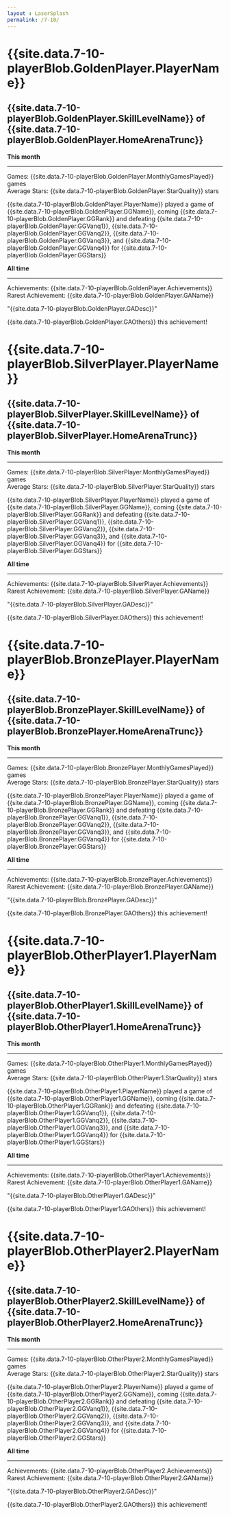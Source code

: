 ```yaml
---
layout : LaserSplash
permalink: /7-10/
---
```


 
<div class = "LaserCardWrapperGold col-lg-12 LaserCardWrapper">
    <div class = "row container-fluid">
        <div class = "LaserCardNames col-sm-3">
            <h1> {{site.data.7-10-playerBlob.GoldenPlayer.PlayerName}} </h1> 
        </div>
        <div class = "LaserCardNames col-sm-9"> <h2> {{site.data.7-10-playerBlob.GoldenPlayer.SkillLevelName}} of 
            {{site.data.7-10-playerBlob.GoldenPlayer.HomeArenaTrunc}} </h2> 
        </div>
    </div>
    <div class = "row container-fluid">
        <div class = "LaserCardBlock col-sm-6" >
            <b>This month</b> <hr/> 
            Games: {{site.data.7-10-playerBlob.GoldenPlayer.MonthlyGamesPlayed}} games <br/>
            Average Stars: {{site.data.7-10-playerBlob.GoldenPlayer.StarQuality}} stars <br/><p>
            {{site.data.7-10-playerBlob.GoldenPlayer.PlayerName}} played a game of {{site.data.7-10-playerBlob.GoldenPlayer.GGName}}, coming {{site.data.7-10-playerBlob.GoldenPlayer.GGRank}} and defeating {{site.data.7-10-playerBlob.GoldenPlayer.GGVanq1}}, {{site.data.7-10-playerBlob.GoldenPlayer.GGVanq2}}, {{site.data.7-10-playerBlob.GoldenPlayer.GGVanq3}}, and {{site.data.7-10-playerBlob.GoldenPlayer.GGVanq4}} for {{site.data.7-10-playerBlob.GoldenPlayer.GGStars}} <br/></p>
        </div>
        <div class = "LaserCardBlock col-sm-6" >
            <b>All time</b> <hr/>
            Achievements: {{site.data.7-10-playerBlob.GoldenPlayer.Achievements}} <br/>
            Rarest Achievement: {{site.data.7-10-playerBlob.GoldenPlayer.GAName}} <p>
            "{{site.data.7-10-playerBlob.GoldenPlayer.GADesc}}"  </p><p>
            {{site.data.7-10-playerBlob.GoldenPlayer.GAOthers}} this achievement!  </p>
        </div>
    </div>
</div>

<div class = "LaserCardWrapperSilver col-lg-12 LaserCardWrapper">
    <div class = "row container-fluid">
        <div class = "LaserCardNames col-sm-3"><h1> {{site.data.7-10-playerBlob.SilverPlayer.PlayerName}} </h1> </div>
        <div class = "LaserCardNames col-sm-9"> <h2> {{site.data.7-10-playerBlob.SilverPlayer.SkillLevelName}} of 
            {{site.data.7-10-playerBlob.SilverPlayer.HomeArenaTrunc}} </h2> 
        </div>
    </div>
    <div class = "row container-fluid">
        <div class = "LaserCardBlock col-sm-6" >
            <b>This month</b> <hr/> 
            Games: {{site.data.7-10-playerBlob.SilverPlayer.MonthlyGamesPlayed}} games <br/>
            Average Stars: {{site.data.7-10-playerBlob.SilverPlayer.StarQuality}} stars <br/><p>
            {{site.data.7-10-playerBlob.SilverPlayer.PlayerName}} played a game of {{site.data.7-10-playerBlob.SilverPlayer.GGName}}, coming {{site.data.7-10-playerBlob.SilverPlayer.GGRank}} and defeating {{site.data.7-10-playerBlob.SilverPlayer.GGVanq1}}, {{site.data.7-10-playerBlob.SilverPlayer.GGVanq2}}, {{site.data.7-10-playerBlob.SilverPlayer.GGVanq3}}, and {{site.data.7-10-playerBlob.SilverPlayer.GGVanq4}} for {{site.data.7-10-playerBlob.SilverPlayer.GGStars}} <br/></p>
        </div> 
        <div class = "LaserCardBlock col-sm-6" >
            <b>All time</b> <hr/>
            Achievements: {{site.data.7-10-playerBlob.SilverPlayer.Achievements}} <br/>
            Rarest Achievement: {{site.data.7-10-playerBlob.SilverPlayer.GAName}} <p>
            "{{site.data.7-10-playerBlob.SilverPlayer.GADesc}}"  </p><p>
            {{site.data.7-10-playerBlob.SilverPlayer.GAOthers}} this achievement!  </p>
        </div>
        <div class = "col-sm-1"></div>
    </div>
</div>

<div class = "LaserCardWrapperBronze col-lg-12 LaserCardWrapper">
    <div class = "row container-fluid">
        <div class = "LaserCardNames col-sm-3"><h1> {{site.data.7-10-playerBlob.BronzePlayer.PlayerName}} </h1> </div>
        <div class = "LaserCardNames col-sm-9"> <h2> {{site.data.7-10-playerBlob.BronzePlayer.SkillLevelName}} of 
            {{site.data.7-10-playerBlob.BronzePlayer.HomeArenaTrunc}} </h2> 
        </div>
    </div>
    <div class = "row container-fluid">
        <div class = "LaserCardBlock col-sm-6" >
            <b>This month</b> <hr/> 
            Games: {{site.data.7-10-playerBlob.BronzePlayer.MonthlyGamesPlayed}} games <br/>
            Average Stars: {{site.data.7-10-playerBlob.BronzePlayer.StarQuality}} stars <br/><p>
            {{site.data.7-10-playerBlob.BronzePlayer.PlayerName}} played a game of {{site.data.7-10-playerBlob.BronzePlayer.GGName}}, coming {{site.data.7-10-playerBlob.BronzePlayer.GGRank}} and defeating {{site.data.7-10-playerBlob.BronzePlayer.GGVanq1}}, {{site.data.7-10-playerBlob.BronzePlayer.GGVanq2}}, {{site.data.7-10-playerBlob.BronzePlayer.GGVanq3}}, and {{site.data.7-10-playerBlob.BronzePlayer.GGVanq4}} for {{site.data.7-10-playerBlob.BronzePlayer.GGStars}} <br/></p>
        </div>
        <div class = "LaserCardBlock col-sm-6" >
            <b>All time</b> <hr/>
            Achievements: {{site.data.7-10-playerBlob.BronzePlayer.Achievements}} <br/>
            Rarest Achievement: {{site.data.7-10-playerBlob.BronzePlayer.GAName}} <p>
            "{{site.data.7-10-playerBlob.BronzePlayer.GADesc}}"  </p><p>
            {{site.data.7-10-playerBlob.BronzePlayer.GAOthers}} this achievement!  </p>
        </div>
    </div>
</div>

<div class = "LaserCardWrapperOther col-lg-12 LaserCardWrapper">
    <div class = "row container-fluid">
        <div class = "LaserCardNames col-sm-3"><h1> {{site.data.7-10-playerBlob.OtherPlayer1.PlayerName}} </h1> </div>
        <div class = "LaserCardNames col-sm-9"> <h2> {{site.data.7-10-playerBlob.OtherPlayer1.SkillLevelName}} of 
            {{site.data.7-10-playerBlob.OtherPlayer1.HomeArenaTrunc}} </h2> 
        </div>
    </div>
    <div class = "row container-fluid">
        <div class = "LaserCardBlock col-sm-6" >
            <b>This month</b> <hr/> 
            Games: {{site.data.7-10-playerBlob.OtherPlayer1.MonthlyGamesPlayed}} games <br/>
            Average Stars: {{site.data.7-10-playerBlob.OtherPlayer1.StarQuality}} stars <br/><p>
            {{site.data.7-10-playerBlob.OtherPlayer1.PlayerName}} played a game of {{site.data.7-10-playerBlob.OtherPlayer1.GGName}}, coming {{site.data.7-10-playerBlob.OtherPlayer1.GGRank}} and defeating {{site.data.7-10-playerBlob.OtherPlayer1.GGVanq1}}, {{site.data.7-10-playerBlob.OtherPlayer1.GGVanq2}}, {{site.data.7-10-playerBlob.OtherPlayer1.GGVanq3}}, and {{site.data.7-10-playerBlob.OtherPlayer1.GGVanq4}} for {{site.data.7-10-playerBlob.OtherPlayer1.GGStars}} <br/></p>
        </div>
        <div class = "LaserCardBlock col-sm-6" >
            <b>All time</b> <hr/>
            Achievements: {{site.data.7-10-playerBlob.OtherPlayer1.Achievements}} <br/>
            Rarest Achievement: {{site.data.7-10-playerBlob.OtherPlayer1.GAName}} <p>
            "{{site.data.7-10-playerBlob.OtherPlayer1.GADesc}}"  </p><p>
            {{site.data.7-10-playerBlob.OtherPlayer1.GAOthers}} this achievement!  </p>
        </div>
    </div>
</div>

<div class = "LaserCardWrapperOther col-lg-12 LaserCardWrapper">
    <div class = "row container-fluid">
        <div class = "LaserCardNames col-sm-3"><h1> {{site.data.7-10-playerBlob.OtherPlayer2.PlayerName}} </h1> </div>
        <div class = "LaserCardNames col-sm-9"> <h2> {{site.data.7-10-playerBlob.OtherPlayer2.SkillLevelName}} of 
            {{site.data.7-10-playerBlob.OtherPlayer2.HomeArenaTrunc}} </h2> 
        </div>
    </div>
    <div class = "row container-fluid">
        <div class = "LaserCardBlock col-sm-6" >
            <b>This month</b> <hr/> 
            Games: {{site.data.7-10-playerBlob.OtherPlayer2.MonthlyGamesPlayed}} games <br/>
            Average Stars: {{site.data.7-10-playerBlob.OtherPlayer2.StarQuality}} stars <br/><p>
            {{site.data.7-10-playerBlob.OtherPlayer2.PlayerName}} played a game of {{site.data.7-10-playerBlob.OtherPlayer2.GGName}}, coming {{site.data.7-10-playerBlob.OtherPlayer2.GGRank}} and defeating {{site.data.7-10-playerBlob.OtherPlayer2.GGVanq1}}, {{site.data.7-10-playerBlob.OtherPlayer2.GGVanq2}}, {{site.data.7-10-playerBlob.OtherPlayer2.GGVanq3}}, and {{site.data.7-10-playerBlob.OtherPlayer2.GGVanq4}} for {{site.data.7-10-playerBlob.OtherPlayer2.GGStars}} <br/></p>
        </div>
        <div class = "LaserCardBlock col-sm-6" >
            <b>All time</b> <hr/>
            Achievements: {{site.data.7-10-playerBlob.OtherPlayer2.Achievements}} <br/>
            Rarest Achievement: {{site.data.7-10-playerBlob.OtherPlayer2.GAName}} <p>
            "{{site.data.7-10-playerBlob.OtherPlayer2.GADesc}}"  </p><p>
            {{site.data.7-10-playerBlob.OtherPlayer2.GAOthers}} this achievement!  </p>
        </div>
    </div>
</div>
